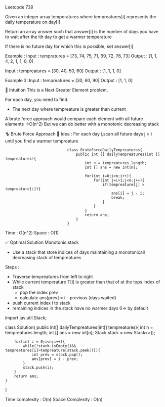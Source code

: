 Leetcode 739

Given an integer array temperatures where tempreatures[i] represents the daily temperature on day[i]

Return an array answer such that answer[i] is the number of days you have to wait after the ith day to get a warmer temperature

If there is no future day for which this is possible, set answer[i]

Example : 
Input : tempratures = [73, 74, 75, 71, 69, 72, 76, 73]
Output : [1, 1, 4, 2, 1, 1, 0, 0]

Input : tempreatures = [30, 40, 50, 60]
Output : [1, 1, 1, 0]

Example 3: 
Input : tempreatures = [30, 60, 90]
Output : [1, 1, 0]


🧠 Intuition
This is a Next Greater Element problem.

For each day, you need to find:
- The next day where tempreature is greater than current

A brute force approach would compare each element with all future elements ->O(n^2)
But we can do better with a monotonic decreasing stack

🪜 Brute Force Approach
🔸 Idea : 
For each day i,scan all future days j > i until you find a warmer tempreature

                                class BruteForceDailyTempreatures{
                                    public int [] dailyTempreatures(int [] tempreatures){
                                        int n = tempreatures.length;
                                        int [] ans = new int[n];

                                        for(int i=0;i<n;i++){
                                            for(int j=i+1;j<n;j++){
                                                if(tempreature[j] > tempreature[i]){
                                                    ans[i] = j - i;
                                                    break;
                                                }
                                            }
                                        }
                                        return ans;
                                    }
                                }
Time : O(n^2)
Space : O(1)

✅ Optimal Solution
Monotonic stack

- Use a stack that store indices of days maintaining a monotonicall decreasing stack of tempreatures

Steps : 
- Traverse tempreatures from left to right
- While current temperature T[i] is greater than that of at the tops index of stack
    - pop the index prev
    - calculate ans[prev] = i - previous (days waited)
- push current index i to stack
- remaining indices in the stack have no warmer days 0-> by default

import jav.util.Stack;

class Solution{
    public int[] dailyTempreatures(int[] tempreatures){
        int n = tempreatures.length;
        int [] ans = new int[n];
        Stack<Integer> stack = new Stack<>();

        for(int i = 0;i<n;i++){
            while(!stack.isEmpty()&& tempreatures[i]>tempreature[stack.peek()]){
                int prev = stack.pop();
                ans[prev] = i - prev;
            }
            stack.push(i);
        }
        return ans;
    }
}

Time complexity : O(n)
Space Complexity : O(n)

